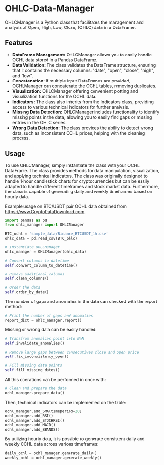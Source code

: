 # OHLC-Data-Manager  

OHLCManager is a Python class that facilitates the management and analysis of Open, High, Low, Close, (OHLC) data in a DataFrame.

## Features

- **DataFrame Management:** OHLCManager allows you to easily handle OCHL data stored in a Pandas DataFrame.
- **Data Validation:** The class validates the DataFrame structure, ensuring that it contains the necessary columns: "date", "open", "close", "high", and "low".
- **Concatenation:** If multiple input DataFrames are provided, OCHLManager can concatenate the OCHL tables, removing duplicates.
- **Visualization:** OHLCManager offering convenient plotting and visualization functions for the OCHL data.
- **Indicators:** The class also inherits from the Indicators class, providing access to various technical indicators for further analysis.
- **Missing Data Detection:** OHLCManager includes functionality to identify missing points in the data, allowing you to easily find gaps or missing entries in the OHLC series.
- **Wrong Data Detection:** The class provides the ability to detect wrong data, such as inconsistent OCHL prices, helping with the cleaning process.
  
## Usage

To use OHLCManager, simply instantiate the class with your OCHL DataFrame. The class provides methods for data manipulation, visualization, and applying technical indicators.
The class was originally designed to handle 1-hour candlestick charts for cryptocurrencies but can be easily adapted to handle different timeframes and stock market data. Furthermore, the class is capable of generating daily and weekly timeframes based on hourly data.

Example usage on BTC/USDT pair OCHL data obtained from https://www.CryptoDataDownload.com.

```python
import pandas as pd
from ohlc_manager import OHLCManager

BTC_ochl = 'sample_data/Binance_BTCUSDT_1h.csv'
ohlc_data = pd.read_csv(BTC_ohlc)

# Instantiate OHLCManager
ohlc_manager = OHLCManager(ohlc_data)

# Convert columns to datetime
self.convert_column_to_datetime()

# Remove additional columns
self.clean_columns()

# Order the data
self.order_by_date()
```
The number of gaps and anomalies in the data can checked with the report method:
```python
# Print the number of gaps and anomalies
report_dict = ohlc_manager.report()
```
Missing or wrong data can be easily handled:
```python
# Transfrom anomalies point into NaN
self.invalidate_anomalies()

# Remove large gaps between consecutives close and open price
self.fix_inconsistency_open()

# Fill missing data points
self.fill_missing_dates()
```
All this operations can be performed in once with:
```python
# Clean and prepare the data
ochl_manager.prepare_data()
```
Then, technical indicators can be implemented on the table:
```python
ochl_manager.add_SMA(timeperiod=20)
ochl_manager.add_RSI()
ochl_manager.add_STOCHRSI()
ochl_manager.add_MACD()
ochl_manager.add_BBANDS()
```
By utilizing hourly data, it is possible to generate consistent daily and weekly OCHL data across various timeframes:
```python
daily_ochl = ochl_manager.generate_daily()
weekly_ochl = ochl_manager.generate_weekly()
```




